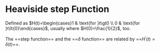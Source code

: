 # Heaviside step Function

Defined as $H(t)=\begin{cases}1 & \text{for }t\gt0 \\ 0 & \text{for }t\lt{0}\end{cases}$, usually where $H(0)=\frac{1}{2}$, too.

The ==step function== and the ==$\delta$ function== are related by ==$H^{\prime}(t)=\delta(t)$==.
